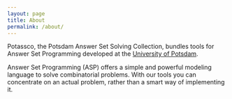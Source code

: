 ```yaml
---
layout: page
title: About
permalink: /about/
---
```


Potassco, the Potsdam Answer Set Solving Collection, bundles tools for Answer Set Programming developed at the [University of Potsdam](https://uni-potsdam.de).

Answer Set Programming (ASP) offers a simple and powerful modeling language to solve combinatorial problems.
With our tools you can concentrate on an actual problem, rather than a smart way of implementing it.
